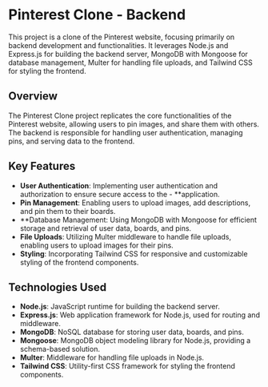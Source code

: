 # Pinterest Clone - Backend
This project is a clone of the Pinterest website, focusing primarily on backend development and functionalities. It leverages Node.js and Express.js for building the backend server, MongoDB with Mongoose for database management, Multer for handling file uploads, and Tailwind CSS for styling the frontend.

## Overview
The Pinterest Clone project replicates the core functionalities of the Pinterest website, allowing users to pin images, and share them with others. The backend is responsible for handling user authentication, managing pins, and serving data to the frontend.

## Key Features
- **User Authentication**: Implementing user authentication and authorization to ensure secure access to the - **application.
- **Pin Management**: Enabling users to upload images, add descriptions, and pin them to their boards.
- **Database Management: Using MongoDB with Mongoose for efficient storage and retrieval of user data, boards, and pins.
- **File Uploads**: Utilizing Multer middleware to handle file uploads, enabling users to upload images for their pins.
- **Styling**: Incorporating Tailwind CSS for responsive and customizable styling of the frontend components.

## Technologies Used
- **Node.js**: JavaScript runtime for building the backend server.
- **Express.js**: Web application framework for Node.js, used for routing and middleware.
- **MongoDB**: NoSQL database for storing user data, boards, and pins.
- **Mongoose**: MongoDB object modeling library for Node.js, providing a schema-based solution.
- **Multer**: Middleware for handling file uploads in Node.js.
- **Tailwind CSS**: Utility-first CSS framework for styling the frontend components.